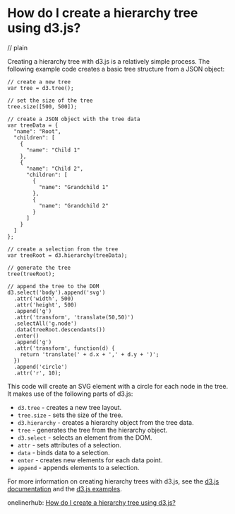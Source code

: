 # How do I create a hierarchy tree using d3.js?
// plain

Creating a hierarchy tree with d3.js is a relatively simple process. The following example code creates a basic tree structure from a JSON object:

```
// create a new tree
var tree = d3.tree();

// set the size of the tree
tree.size([500, 500]);

// create a JSON object with the tree data
var treeData = {
  "name": "Root",
  "children": [
    {
      "name": "Child 1"
    },
    {
      "name": "Child 2",
      "children": [
        {
          "name": "Grandchild 1"
        },
        {
          "name": "Grandchild 2"
        }
      ]
    }
  ]
};

// create a selection from the tree
var treeRoot = d3.hierarchy(treeData);

// generate the tree
tree(treeRoot);

// append the tree to the DOM
d3.select('body').append('svg')
  .attr('width', 500)
  .attr('height', 500)
  .append('g')
  .attr('transform', 'translate(50,50)')
  .selectAll('g.node')
  .data(treeRoot.descendants())
  .enter()
  .append('g')
  .attr('transform', function(d) {
    return 'translate(' + d.x + ',' + d.y + ')';
  })
  .append('circle')
  .attr('r', 10);
```

This code will create an SVG element with a circle for each node in the tree. It makes use of the following parts of d3.js:

* `d3.tree` - creates a new tree layout.
* `tree.size` - sets the size of the tree.
* `d3.hierarchy` - creates a hierarchy object from the tree data.
* `tree` - generates the tree from the hierarchy object.
* `d3.select` - selects an element from the DOM.
* `attr` - sets attributes of a selection.
* `data` - binds data to a selection.
* `enter` - creates new elements for each data point.
* `append` - appends elements to a selection.

For more information on creating hierarchy trees with d3.js, see the [d3.js documentation](https://github.com/d3/d3-hierarchy#tree) and the [d3.js examples](https://observablehq.com/@d3/hierarchical-edge-bundling).

onelinerhub: [How do I create a hierarchy tree using d3.js?](https://onelinerhub.com/javascript-d3/how-do-i-create-a-hierarchy-tree-using-d--js)